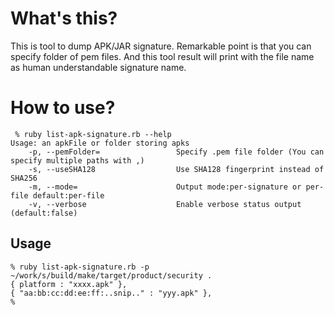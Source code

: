 # What's this?

This is tool to dump APK/JAR signature.
Remarkable point is that you can specify folder of pem files.
And this tool result will print with the file name as human understandable signature name.

# How to use?

```
 % ruby list-apk-signature.rb --help
Usage: an apkFile or folder storing apks
    -p, --pemFolder=                 Specify .pem file folder (You can specify multiple paths with ,)
    -s, --useSHA128                  Use SHA128 fingerprint instead of SHA256
    -m, --mode=                      Output mode:per-signature or per-file default:per-file
    -v, --verbose                    Enable verbose status output (default:false)
```

## Usage

```
% ruby list-apk-signature.rb -p ~/work/s/build/make/target/product/security .
{ platform : "xxxx.apk" },
{ "aa:bb:cc:dd:ee:ff:..snip.." : "yyy.apk" },
%
```
